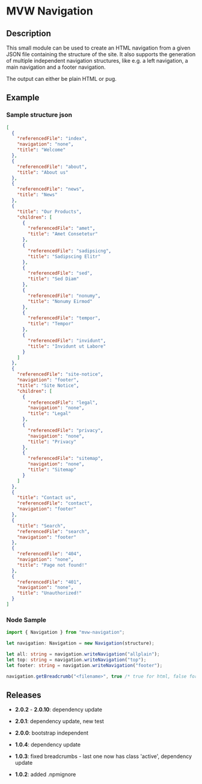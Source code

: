 # MVW Navigation
## Description
This small module can be used to create an HTML navigation from a given JSON file
containing the structure of the site. It also supports the generation of
multiple independent navigation structures, like e.g. a left navigation, a
main navigation and a footer navigation.

The output can either be plain HTML or pug.

## Example
### Sample structure json

```json
[
  {
    "referencedFile": "index",
    "navigation": "none",
    "title": "Welcome"
  },
  {
    "referencedFile": "about",
    "title": "About us"
  },
  {
    "referencedFile": "news",
    "title": "News"
  },
  {
    "title": "Our Products",
    "children": [
      {
        "referencedFile": "amet",
        "title": "Amet Consetetur"
      },
      {
        "referencedFile": "sadipsicng",
        "title": "Sadipscing Elitr"
      },
      {
        "referencedFile": "sed",
        "title": "Sed Diam"
      },
      {
        "referencedFile": "nonumy",
        "title": "Nonumy Eirmod"
      },
      {
        "referencedFile": "tempor",
        "title": "Tempor"
      },
      {
        "referencedFile": "invidunt",
        "title": "Invidunt ut Labore"
      }
    ]
  },
  {
    "referencedFile": "site-notice",
    "navigation": "footer",
    "title": "Site Notice",
    "children": [
      {
        "referencedFile": "legal",
        "navigation": "none",
        "title": "Legal"
      },
      {
        "referencedFile": "privacy",
        "navigation": "none",
        "title": "Privacy"
      },
      {
        "referencedFile": "sitemap",
        "navigation": "none",
        "title": "Sitemap"
      }
    ]
  },
  {
    "title": "Contact us",
    "referencedFile": "contact",
    "navigation": "footer"
  },
  {
    "title": "Search",
    "referencedFile": "search",
    "navigation": "footer"
  },
  {
    "referencedFile": "404",
    "navigation": "none",
    "title": "Page not found!"
  },
  {
    "referencedFile": "401",
    "navigation": "none",
    "title": "Unauthorized!"
  }
]
```

### Node Sample
```typescript
import { Navigation } from "mvw-navigation";

let navigation: Navigation = new Navigation(structure);

let all: string = navigation.writeNavigation("allplain");
let top: string = navigation.writeNavigation("top");
let footer: string = navigation.writeNavigation("footer");

navigation.getBreadcrumb("<filename>", true /* true for html, false for pug*/);
```

## Releases
- **2.0.2** - **2.0.10**: dependency update
- **2.0.1**: dependency update, new test
- **2.0.0**: bootstrap independent

- **1.0.4**: dependency update
- **1.0.3**: fixed breadcrumbs - last one now has class 'active', dependency update
- **1.0.2**: added .npmignore
